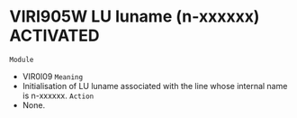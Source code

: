 # VIRI905W LU luname (n-xxxxxx) ACTIVATED
`Module`
- VIR0I09
`Meaning`
- Initialisation of LU luname associated with the line whose internal name is n-xxxxxx.
`Action`
- None.

